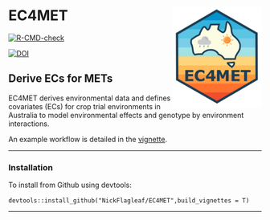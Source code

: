 # EC4MET <a href="https://nickflagleaf.github.io/EC4MET/index.html"><img src="man/figures/logo.png" align="right" height="200"/></a>

<!-- badges: start -->

[![R-CMD-check](https://github.com/NickFlagleaf/EC4MET/actions/workflows/R-CMD-check.yaml/badge.svg)](https://github.com/NickFlagleaf/EC4MET/actions/workflows/R-CMD-check.yaml)

[![DOI](https://zenodo.org/badge/938421607.svg)]([https://doi.org/10.5281/zenodo.16917228])

<!-- badges: end -->

## Derive ECs for METs

EC4MET derives environmental data and defines covariates (ECs) for crop trial environments in Australia to model environmental effects and genotype by environment interactions.

An example workflow is detailed in the [vignette](https://nickflagleaf.github.io/EC4MET/articles/EC4MET-workflow-example.html).

------------------------------------------------------------------------

### Installation

To install from Github using devtools:

```         
devtools::install_github("NickFlagleaf/EC4MET",build_vignettes = T)
```

------------------------------------------------------------------------
